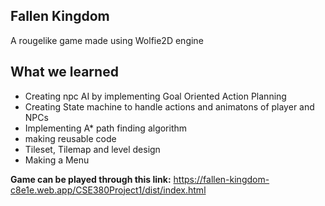 ## Fallen Kingdom
A rougelike game made using Wolfie2D engine

## What we learned
- Creating npc AI by implementing Goal Oriented Action Planning
- Creating State machine to handle actions and animatons of player and NPCs
- Implementing A* path finding algorithm
- making reusable code
- Tileset, Tilemap and level design
- Making a Menu

**Game can be played through this link:** https://fallen-kingdom-c8e1e.web.app/CSE380Project1/dist/index.html
